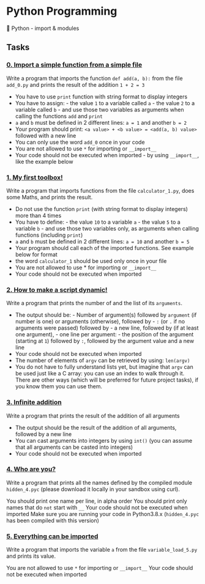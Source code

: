 # Python Programming

:snake: Python - import & modules

## Tasks

### [0. Import a simple function from a simple file]()
Write a program that imports the function `def add(a, b):` from the file `add_0.py` and prints the result of the addition `1 + 2 = 3`

- You have to use `print` function with string format to display integers
- You have to assign:
      - the value `1` to a variable called `a`
      - the value `2` to a variable called `b`
      - and use those two variables as arguments when calling the functions `add` and `print`
- `a` and `b` must be defined in 2 different lines: `a = 1` and another `b = 2`
- Your program should print: `<a value> + <b value> = <add(a, b) value>` followed with a new line
- You can only use the word `add_0` once in your code
- You are not allowed to use `*` for importing or `__import__`
- Your code should not be executed when imported - by using `__import__`, like the example below

### [1. My first toolbox!]()
Write a program that imports functions from the file `calculator_1.py`, does some Maths, and prints the result.

- Do not use the function `print` (with string format to display integers) more than 4 times
- You have to define:
      - the value `10` to a variable `a`
      - the value `5` to a variable `b`
      - and use those two variables only, as arguments when calling functions (including `print`)
- `a` and `b` must be defined in 2 different lines: `a = 10` and another `b = 5`
- Your program should call each of the imported functions. See example below for format
- the word `calculator_1` should be used only once in your file
- You are not allowed to use * for importing or `__import__`
- Your code should not be executed when imported

### [2. How to make a script dynamic!]()
Write a program that prints the number of and the list of its `arguments`.

- The output should be:
      - Number of argument(s) followed by `argument` (if number is one) or arguments (otherwise), followed by
      - `:` (or `.` if no arguments were passed) followed by
      - a new line, followed by (if at least one argument),
      - one line per argument:
            - the position of the argument (starting at `1`) followed by `:`, followed by the argument value and a new line
- Your code should not be executed when imported
- The number of elements of `argv` can be retrieved by using: `len(argv)`
- You do not have to fully understand lists yet, but imagine that `argv` can be used just like a C array: you can use an index to walk through it. There are other ways (which will be preferred for future project tasks), if you know them you can use them.

### [3. Infinite addition]()
Write a program that prints the result of the addition of all arguments

- The output should be the result of the addition of all arguments, followed by a new line
- You can cast arguments into integers by using `int()` (you can assume that all arguments can be casted into integers)
- Your code should not be executed when imported

### [4. Who are you?]()
Write a program that prints all the names defined by the compiled module `hidden_4.pyc` (please download it locally in your sandbox using curl).

You should print one name per line, in alpha order
You should print only names that do `not` start with `__`
Your code should not be executed when imported
Make sure you are running your code in Python3.8.x (`hidden_4.pyc` has been compiled with this version)

### [5. Everything can be imported]()
Write a program that imports the variable `a` from the file `variable_load_5.py` and prints its value.

You are not allowed to use `*` for importing or `__import__`
Your code should not be executed when imported
